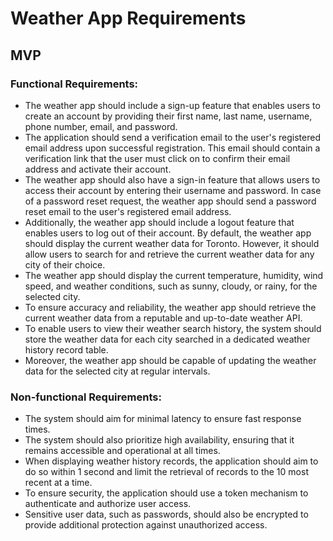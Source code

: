 # Weather App Requirements
## MVP
### Functional Requirements:
- The weather app should include a sign-up feature that enables users to create an account by providing their first name, last name, username, phone number, email, and password.
- The application should send a verification email to the user's registered email address upon successful registration. This email should contain a verification link that the user must click on to confirm their email address and activate their account.
- The weather app should also have a sign-in feature that allows users to access their account by entering their username and password.
In case of a password reset request, the weather app should send a password reset email to the user's registered email address.
- Additionally, the weather app should include a logout feature that enables users to log out of their account.
By default, the weather app should display the current weather data for Toronto. However, it should allow users to search for and retrieve the current weather data for any city of their choice.
- The weather app should display the current temperature, humidity, wind speed, and weather conditions, such as sunny, cloudy, or rainy, for the selected city.
- To ensure accuracy and reliability, the weather app should retrieve the current weather data from a reputable and up-to-date weather API.
- To enable users to view their weather search history, the system should store the weather data for each city searched in a dedicated weather history record table.
- Moreover, the weather app should be capable of updating the weather data for the selected city at regular intervals.
### Non-functional Requirements:
- The system should aim for minimal latency to ensure fast response times.
- The system should also prioritize high availability, ensuring that it remains accessible and operational at all times.
- When displaying weather history records, the application should aim to do so within 1 second and limit the retrieval of records to the 10 most recent at a time.
- To ensure security, the application should use a token mechanism to authenticate and authorize user access.
- Sensitive user data, such as passwords, should also be encrypted to provide additional protection against unauthorized access.